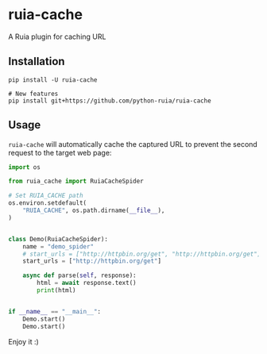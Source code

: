 # ruia-cache

A Ruia plugin for caching URL

## Installation

```shell script
pip install -U ruia-cache

# New features
pip install git+https://github.com/python-ruia/ruia-cache
```

## Usage

`ruia-cache` will automatically cache the captured URL to prevent the second request to the target web page:

```python
import os

from ruia_cache import RuiaCacheSpider

# Set RUIA_CACHE path
os.environ.setdefault(
    "RUIA_CACHE", os.path.dirname(__file__),
)


class Demo(RuiaCacheSpider):
    name = "demo_spider"
    # start_urls = ["http://httpbin.org/get", "http://httpbin.org/get"]
    start_urls = ["http://httpbin.org/get"]

    async def parse(self, response):
        html = await response.text()
        print(html)


if __name__ == "__main__":
    Demo.start()
    Demo.start()
```

Enjoy it :)